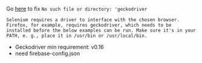 
Go [here](https://github.com/SeleniumHQ/selenium/blob/master/py/docs/source/index.rst#drivers) to fix `No such file or directory: 'geckodriver`

```
Selenium requires a driver to interface with the chosen browser. Firefox, for example, requires geckodriver, which needs to be installed before the below examples can be run. Make sure it's in your PATH, e. g., place it in /usr/bin or /usr/local/bin.
```

  - Geckodriver min requirement: v0.16
  - need firebase-config.json